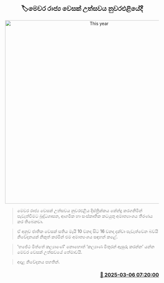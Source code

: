 <p align='center'><b><h2 align='center' title='This year's State Vesak Festival will be held in Nuwara Eliya'>🏷මෙවර රාජ්‍ය වෙසක් උත්සවය නුවරඑළියේදී</h2></b></p>
<p align='center'><img src='https://helakuru.sgp1.cdn.digitaloceanspaces.com/esana/images/lib/budda-rashmi-vesak-archived.jpg' width='600' alt='This year's State Vesak Festival will be held in Nuwara Eliya'></p>

> මෙවර රාජ්‍ය වෙසක් උත්සවය නුවරඑළිය දිස්ත්‍රික්කය කේන්ද්‍ර කරගනිමින් පැවැත්වීමට බුද්ධශාසන, ආගමික හා සංස්කෘතික කටයුතු අමාත්‍යාංශය තීරණය කර තිබෙනවා.

> ඒ අනුව ජාතික වෙසක් සතිය මැයි 10 වනදා සිට 16 වනදා දක්වා පැවැත්වෙන බවයි නිවේදනයක් නිකුත් කරමින් එම අමාත්‍යංශය සඳහන් කළේ.

> 'භජේථ මිත්තේ කල්‍යාණේ' නොහොත් ‘කල්‍යාණ මිතුරන් ඇසුරු කරන්න’ යන්න මෙවර වෙසක් උත්සවයේ තේමාවයි.

> අදාළ නිවේදනය පහතින්. 



<h3 align='right'><a href='https://www.helakuru.lk/esana/p/108069/'>📅 2025-03-06 07:20:00</a></h3>
